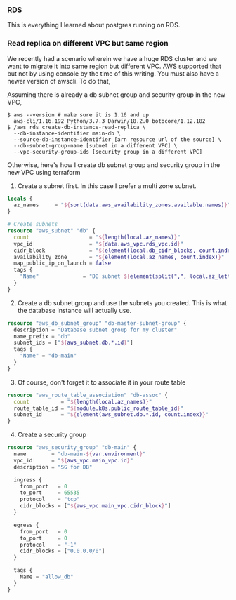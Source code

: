 ### RDS
This is everything I learned about postgres running on RDS.


### Read replica on different VPC but same region
We recently had a scenario wherein we have a huge RDS cluster and we want to migrate it into same region but different VPC.
AWS supported that but not by using console by the time of this writing. You must also have a newer version of awscli. To do that,

Assuming there is already a db subnet group and security group in the new VPC,

```shell
$ aws --version # make sure it is 1.16 and up
  aws-cli/1.16.192 Python/3.7.3 Darwin/18.2.0 botocore/1.12.182
$ /aws rds create-db-instance-read-replica \
  --db-instance-identifier main-db \
  --source-db-instance-identifier [arn resource url of the source] \
  --db-subnet-group-name [subnet in a different VPC] \
  --vpc-security-group-ids [security group in a different VPC]
```

Otherwise, here's how I create db subnet group and security group in the new VPC using terraform

1. Create a subnet first. In this case I prefer a multi zone subnet.

```terraform
locals {
  az_names     = "${sort(data.aws_availability_zones.available.names)}"
}

# Create subnets
resource "aws_subnet" "db" {
  count                   = "${length(local.az_names)}"
  vpc_id                  = "${data.aws_vpc.rds_vpc.id}"
  cidr_block              = "${element(local.db_cidr_blocks, count.index)}"
  availability_zone       = "${element(local.az_names, count.index)}"
  map_public_ip_on_launch = false
  tags {
    "Name"              = "DB subnet ${element(split(",", local.az_letters_csv), count.index)}"
  }
}
```

2. Create a db subnet group and use the subnets you created. This is what the database instance will actually use.
```terraform
resource "aws_db_subnet_group" "db-master-subnet-group" {
  description = "Database subnet group for my cluster"
  name_prefix = "db"
  subnet_ids = ["${aws_subnet.db.*.id}"]
  tags {
    "Name" = "db-main"
  }
}
```

3. Of course, don't forget it to associate it in your route table
```terraform
resource "aws_route_table_association" "db-assoc" {
  count          = "${length(local.az_names)}"
  route_table_id = "${module.k8s.public_route_table_id}"
  subnet_id      = "${element(aws_subnet.db.*.id, count.index)}"
}
```

4. Create a security group
```terraform
resource "aws_security_group" "db-main" {
  name        = "db-main-${var.environment}"
  vpc_id      = "${aws_vpc.main_vpc.id}"
  description = "SG for DB"

  ingress {
    from_port   = 0
    to_port     = 65535
    protocol    = "tcp"
    cidr_blocks = ["${aws_vpc.main_vpc.cidr_block}"]
  }

  egress {
    from_port   = 0
    to_port     = 0
    protocol    = "-1"
    cidr_blocks = ["0.0.0.0/0"]
  }

  tags {
    Name = "allow_db"
  }
}
```
